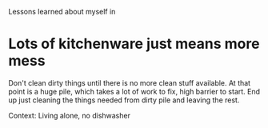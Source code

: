 
Lessons learned about myself in

# Lots of kitchenware just means more mess
Don't clean dirty things until there is no more clean stuff available.
At that point is a huge pile, which takes a lot of work to fix, high barrier to start.
End up just cleaning the things needed from dirty pile and leaving the rest.

Context: Living alone, no dishwasher
